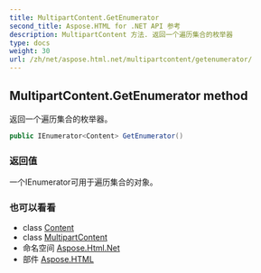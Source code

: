 ```yaml
---
title: MultipartContent.GetEnumerator
second_title: Aspose.HTML for .NET API 参考
description: MultipartContent 方法. 返回一个遍历集合的枚举器
type: docs
weight: 30
url: /zh/net/aspose.html.net/multipartcontent/getenumerator/
---
```

## MultipartContent.GetEnumerator method

返回一个遍历集合的枚举器。

```csharp
public IEnumerator<Content> GetEnumerator()
```

### 返回值

一个IEnumerator可用于遍历集合的对象。

### 也可以看看

* class [Content](../../content/)
* class [MultipartContent](../)
* 命名空间 [Aspose.Html.Net](../../multipartcontent/)
* 部件 [Aspose.HTML](../../../)


